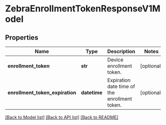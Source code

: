# ZebraEnrollmentTokenResponseV1Model

## Properties
Name | Type | Description | Notes
------------ | ------------- | ------------- | -------------
**enrollment_token** | **str** | Device enrollment token. | [optional] 
**enrollment_token_expiration** | **datetime** | Expiration date time of the enrollment token. | [optional] 

[[Back to Model list]](../README.md#documentation-for-models) [[Back to API list]](../README.md#documentation-for-api-endpoints) [[Back to README]](../README.md)


